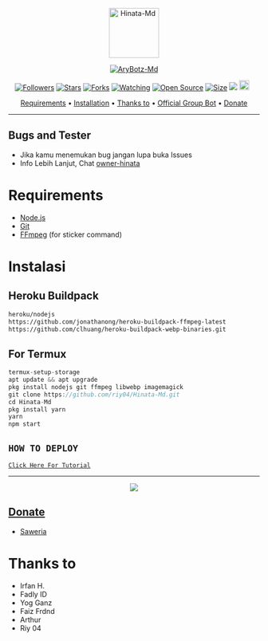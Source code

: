 <p align="center">
<img src="https://telegra.ph/file/26d2b41025793bd7614a7.jpg" alt="Hinata-Md" width="100"/>


</p>
<p align="center">
<a href="#"><img title="AryBotz-Md" src="https://img.shields.io/badge/HINATA HYUGA-green?colorA=%23ff0000&colorB=%23017e40&style=for-the-badge"></a>
</p>
<p align="center">
<a href="https://github.com/riy04/followers"><img title="Followers" src="https://img.shields.io/github/followers/riychdwayne?color=red&style=flat-square"></a>
<a href="https://github.com/riy04/Hinata-Md/stargazers/"><img title="Stars" src="https://img.shields.io/github/stars/riy04/Hinata-Md?color=blue&style=flat-square"></a>
<a href="https://github.com/riy04/Hinata-Md/network/members"><img title="Forks" src="https://img.shields.io/github/forks/riy04/Hinata-Md?color=red&style=flat-square"></a>
<a href="https://github.com/riy04/Hinata-Md/watchers"><img title="Watching" src="https://img.shields.io/github/watchers/riy04/Hinata-Md?label=Watchers&color=blue&style=flat-square"></a>
<a href="https://github.com/riy04/Hinata-Md"><img title="Open Source" src="https://badges.frapsoft.com/os/v2/open-source.svg?v=103"></a>
<a href="https://github.com/riy04/Hinata-Md/"><img title="Size" src="https://img.shields.io/github/repo-size/riy04/Hinata-Md?style=flat-square&color=green"></a>
<a href="https://hits.seeyoufarm.com"><img src="https://hits.seeyoufarm.com/api/count/incr/badge.svg?url=https%3A%2F%2Fgithub.com%2Friychdwayne%2FHinata-Md&count_bg=%2379C83D&title_bg=%23555555&icon=probot.svg&icon_color=%2300FF6D&title=hits&edge_flat=false"/></a>
<a href="https://github.com/riy04/Hinata-Md/graphs/commit-activity"><img height="20" src="https://img.shields.io/badge/Maintained%3F-yes-green.svg"></a>&nbsp;&nbsp;
</p>

<p align="center">
  <a href="https://github.com/riy04/Hinata-Md#requirements">Requirements</a> •
  <a href="https://github.com/riy04/Hinata-Md#instalasi">Installation</a> •
  <a href="https://github.com/riy04/Hinata-Md#thanks-to">Thanks to</a> •
  <a href="https://github.com/riy04/Hinata-Md#Official-Group"> Official Group Bot</a> •
  <a href="https://github.com/riy04/Hinata-Md#donate">Donate</a>
</p>
</div>


---

## Bugs and Tester
* Jika kamu menemukan bug jangan lupa buka Issues
* Info Lebih Lanjut, Chat [owner-hinata](https://wa.me/6281575886399)

# Requirements
* [Node.js](https://nodejs.org/en/)
* [Git](https://git-scm.com/downloads)
* [FFmpeg](https://github.com/BtbN/FFmpeg-Builds/releases/download/autobuild-2020-12-08-13-03/ffmpeg-n4.3.1-26-gca55240b8c-win64-gpl-4.3.zip) (for sticker command)

# Instalasi
## Heroku Buildpack
```bash
heroku/nodejs
https://github.com/jonathanong/heroku-buildpack-ffmpeg-latest
https://github.com/clhuang/heroku-buildpack-webp-binaries.git
```
## For Termux
```ts
termux-setup-storage
apt update && apt upgrade
pkg install nodejs git ffmpeg libwebp imagemagick
git clone https://github.com/riy04/Hinata-Md.git
cd Hinata-Md
pkg install yarn
yarn
npm start
```

## ```HOW TO DEPLOY```

[`Click Here For Tutorial`](https://youtu.be/U1suj4wuWvc)<br>

----------

<p align="center">
  <a href="https://youtu.be/U1suj4wuWvc"><img src="https://telegra.ph/file/4e8679b0d4677be9a2995.jpg" />
</p>

## Donate
- [Saweria](https://saweria.co/Riy20)

# Thanks to
- Irfan H.
- Fadly ID
- Yog Ganz
- Faiz Frdnd
- Arthur
- Riy 04
